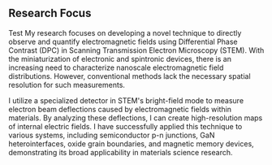 ## Research Focus

Test My research focuses on developing a novel technique to directly observe and quantify electromagnetic fields using Differential Phase Contrast (DPC) in Scanning Transmission Electron Microscopy (STEM). With the miniaturization of electronic and spintronic devices, there is an increasing need to characterize nanoscale electromagnetic field distributions. However, conventional methods lack the necessary spatial resolution for such measurements.

I utilize a specialized detector in STEM's bright-field mode to measure electron beam deflections caused by electromagnetic fields within materials. By analyzing these deflections, I can create high-resolution maps of internal electric fields. I have successfully applied this technique to various systems, including semiconductor p-n junctions, GaN heterointerfaces, oxide grain boundaries, and magnetic memory devices, demonstrating its broad applicability in materials science research.
